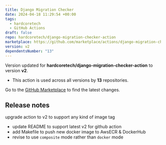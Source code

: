 ```yaml
---
title: Django Migration Checker
date: 2024-04-18 11:29:54 +00:00
tags:
  - hardcoretech
  - GitHub Actions
draft: false
repo: hardcoretech/django-migration-checker-action
marketplace: https://github.com/marketplace/actions/django-migration-checker
version: v2
dependentsNumber: "13"
---
```



Version updated for **hardcoretech/django-migration-checker-action** to version **v2**.
- This action is used across all versions by **13** repositories.

Go to the [GitHub Marketplace](https://github.com/marketplace/actions/django-migration-checker) to find the latest changes.

## Release notes

upgrade action to v2 to support any kind of image tag
* update README to support latest v2 for github action
* add Makefile to push new docker image to AwsECR & DockerHub
* revise to use `composite` mode rather than `docker` mode
